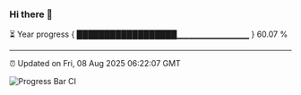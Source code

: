 ### Hi there 👋

⏳ Year progress { ██████████████████▁▁▁▁▁▁▁▁▁▁▁▁ } 60.07 %

---

⏰ Updated on Fri, 08 Aug 2025 06:22:07 GMT

![Progress Bar CI](https://github.com/code-lakshay/GitHub-Actions-Demo/workflows/Progress%20Bar%20CI/badge.svg)
